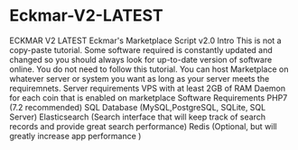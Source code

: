 # Eckmar-V2-LATEST
ECKMAR V2 LATEST 
Eckmar's Marketplace Script v2.0
Intro
This is not a copy-paste tutorial. Some software required is constantly updated and changed so you should
always look for up-to-date version of software online.
You do not need to follow this tutorial. You can host Marketplace on whatever server or system you want as
long as your server meets the requiremnets.
Server requirements
VPS with at least 2GB of RAM
Daemon for each coin that is enabled on marketplace
Software Requirements
PHP7 (7.2 recommended)
SQL Database (MySQL,PostgreSQL, SQLite, SQL Server)
Elasticsearch (Search interface that will keep track of search records and provide great search
performance)
Redis (Optional, but will greatly increase app performance )
